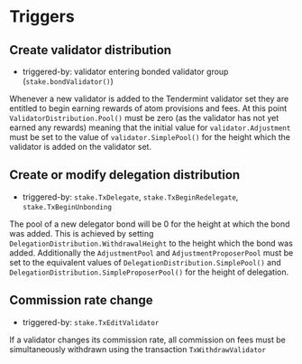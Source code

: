 # Triggers

## Create validator distribution

 - triggered-by: validator entering bonded validator group (`stake.bondValidator()`)

Whenever a new validator is added to the Tendermint validator set they are
entitled to begin earning rewards of atom provisions and fees. At this point
`ValidatorDistribution.Pool()` must be zero (as the validator has not yet
earned any rewards) meaning that the initial value for `validator.Adjustment`
must be set to the value of `validator.SimplePool()` for the height which the
validator is added on the validator set. 

## Create or modify delegation distribution
 
 - triggered-by: `stake.TxDelegate`, `stake.TxBeginRedelegate`, `stake.TxBeginUnbonding`

The pool of a new delegator bond will be 0 for the height at which the bond was
added. This is achieved by setting `DelegationDistribution.WithdrawalHeight` to
the height which the bond was added. Additionally the `AdjustmentPool` and
`AdjustmentProposerPool` must be set to the equivalent values of
`DelegationDistribution.SimplePool()` and
`DelegationDistribution.SimpleProposerPool()` for the height of delegation. 

## Commission rate change
 
 - triggered-by: `stake.TxEditValidator`

If a validator changes its commission rate, all commission on fees must be
simultaneously withdrawn using the transaction `TxWithdrawValidator`


